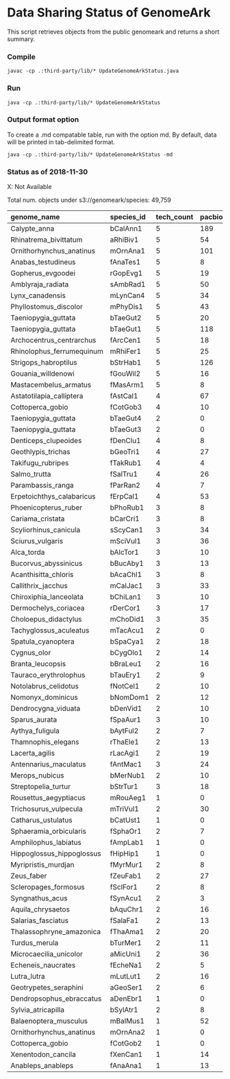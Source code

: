 # Data Sharing Status of GenomeArk

This script retrieves objects from the public genomeark and returns a short summary.

### Compile
```
javac -cp .:third-party/lib/* UpdateGenomeArkStatus.java
```

### Run
```
java -cp .:third-party/lib/* UpdateGenomeArkStatus
```

### Output format option
To create a .md compatable table, run with the option md.
By default, data will be printed in tab-delimited format.
```
java -cp .:third-party/lib/* UpdateGenomeArkStatus -md
```

### Status as of 2018-11-30

X: Not Available

Total num. objects under s3://genomeark/species: 49,759

| genome_name	| species_id	| tech_count	| pacbio_subreads	| pacbio_scrubs	| 10x	| bionano_bnx	| bionano_cmap	| hic 	| assembly |
| :---------- | :---------- | :---------- | :---------- | :---------- | :----- | :----- | :----- | :----- | :----- |
| Calypte_anna	| bCalAnn1	| 5	| 189	| 0	| 1	| BspQI,BssSI,DLE1	| BspQI,BssSI,DLE1	| arima,dovetail,phase	| bCalAnn1.alt.cur.20181019,bCalAnn1.pri.cur.20180926,p1,q2,c1,c2,p1,q2,s1,s2,s3,s4,t1,t2,t3,t3.h,t3.p,v1.h,v1.p,bCalAnn1.alt.asm.20180817,bCalAnn1.pri.asm.20180817 |
| Rhinatrema_bivittatum	| aRhiBiv1	| 5	| 54	| 54	| 12	| BspQI,BssSI	| BspQI,BssSI	| arima	| aRhiBiv1.alt.cur.20180909,aRhiBiv1.pri.cur.20180909,c1,c2,p1,q2,s1,s2,s3,s4,t1,t2,t3,t3.h,t3.p,t4.h,t4.p |
| Ornithorhynchus_anatinus	| mOrnAna1	| 5	| 101	| 101	| 4	| DLE1	| DLE1	| phase	| mOrnAna1.alt.cur.20181116,mOrnAna1.pri.cur.20181116.MT,mOrnAna1.pri.cur.20181116,c1,c2,p1,q2,s1,s2,s3,s4,t1,t2,t3,t3.h,t3.p,t4.h,t4.p,mOrnAna1.alt.asm.20180817,mOrnAna1.pri.asm.20180817 |
| Anabas_testudineus	| fAnaTes1	| 5	| 8	| 8	| 4	| BspQI,BssSI	| BspQI,BssSI	| arima	| v0.h,v0.p,c1,c2,p1,q2,s1,s2,s3,s4,t1,t2,t3,t3.h,t3.p,v1.h,v1.p,fAnaTes1.alt.asm.20180817,fAnaTes1.pri.asm.20180817 |
| Gopherus_evgoodei	| rGopEvg1	| 5	| 19	| 19	| 4	| DLE1	| DLE1	| arima	| c1,c2,p1,q2,s1,s2,s3,s4,t1,t2,t3,t3.h,t3.p,v1.h,v1.p,rGopEvg1.alt.asm.20180817,rGopEvg1.pri.asm.20180817,rGopEvg1.alt.asm.20181126,rGopEvg1.pri.asm.20181126 |
| Amblyraja_radiata	| sAmbRad1	| 5	| 50	| 50	| 12	| BspQI,BssSI	| BspQI,BssSI	| arima	| p1,q2,c1,c2,h1,h2,p1,p2,q2 |
| Lynx_canadensis	| mLynCan4	| 5	| 34	| 34	| 8	| BspQI,BssSI	| BspQI,BssSI	| arima	| c1,c2,s1,s2,s3,s4,t1,t2,t3,t3.p,v0.h,v0.p,q2,s2,mLynCan4.alt.asm.20181119,mLynCan4.pri.asm.20181119 |
| Phyllostomus_discolor	| mPhyDis1	| 5	| 43	| 43	| 8	| BspQI,BssSI	| BspQI,BssSI	| arima	| mPhyDis1.alt.cur.20180907,mPhyDis1.pri.cur.20180907,c1,c2,p1,q2,s1,s2,s3,s4,t1,t2,t3,t3.h,t3.p,v1,v1.h,v1.p,mPhyDis1.alt.asm.20180817,mPhyDis1.pri.asm.20180817 |
| Taeniopygia_guttata	| bTaeGut2	| 5	| 20	| 20	| 8	| BspQI,BssSI	| BspQI,BssSI	| arima	| bTaeGut2.alt.cur.20181019,bTaeGut2.pri.cur.20181019,c1,c2,p1,q2,s1,s2,s3,s4,t1,t2,t3,t3.h,t3.p,t4.h,t4.p,v1.MT,bTaeGut2.alt.asm.20180817,bTaeGut2.pri.asm.20180817 |
| Taeniopygia_guttata	| bTaeGut1	| 5	| 118	| 0	| 8	| BspQI,BssSI	| BspQI,BssSI	| arima	| bTaeGut1.alt.cur.20181023,bTaeGut1.pri.cur.20181023,c1,c2,p1,q2,s1,s2,s3,s4,t1,t2,t3,t3.h,t3.p,v1.h,v1.p,bTaeGut1.alt.asm.20180817,bTaeGut1.pri.asm.20180817 |
| Archocentrus_centrarchus	| fArcCen1	| 5	| 18	| 0	| 4	| DLE1	| DLE1	| phase	| fArcCen1.alt.cur.20180907,fArcCen1.pri.cur.20180907,fArcCen1.pri.cur.20181118,c1,c2,p1,q2,s1,s2,s3,s4,t1,t2,t3,t3.h,t3.p,t4.h,t4.p,t5.p,fArcCen1.alt.asm.20180817,fArcCen1.pri.asm.20180817,fArcCen1.pri.asm.20181002 |
| Rhinolophus_ferrumequinum	| mRhiFer1	| 5	| 25	| 25	| 12	| BspQI,BssSI	| BspQI,BssSI	| phase	| mRhiFer1.alt.cur.20180907,mRhiFer1.pri.cur.20180907,c1,c2,p1,q2,s1,s2,s3,s4,t1,t2,t3,t3.h,t3.p,v1,v1.h,v1.p,mRhiFer1.alt.asm.20180817,mRhiFer1.pri.asm.20180817 |
| Strigops_habroptilus	| bStrHab1	| 5	| 126	| 0	| 4	| DLE1	| DLE1	| arima	| bStrHab1.alt.cur.20180907,bStrHab1.alt.cur.20181120.MT,bStrHab1.alt.cur.20181120,bStrHab1.pri.cur.20180907.MT,bStrHab1.pri.cur.20180907,c1,c2,p1,q2,s1,s2,s3,s4,t1,t2,t3,t3.h,t3.p,v1.MT,v1.h,v1.p,bStrHab1.alt.asm.20180817,bStrHab1.pri.asm.20180817 |
| Gouania_willdenowi	| fGouWil2	| 5	| 16	| 16	| 4	| BspQI,BssSI	| BspQI,BssSI	| arima	| fGouWil2.alt.cur.20181116,fGouWil2.pri.cur.20181116,c1,c2,p1,p2,q2,s1,s2,s3,s4,t1,t2,t3,t3.h,t3.p,c1,c2,s1,s2,s3,s4,t1,t2,t3,t3.h,t3.p,fGouWil2.alt.asm.20180817,fGouWil2.pri.asm.20180817,fGouWil2.alt.asm.20180830,fGouWil2.pri.asm.20180830 |
| Mastacembelus_armatus	| fMasArm1	| 5	| 8	| 8	| 4	| BspQI,BssSI	| BspQI,BssSI	| arima	| v0.h,v0.p,c1,c2,p1,q2,s1,s2,s3,s4,t1,t2,t3,t3.h,t3.p,t4.h,t4.p,fMasArm1.alt.asm.20180817,fMasArm1.pri.asm.20180817 |
| Astatotilapia_calliptera	| fAstCal1	| 4	| 67	| 0	| 4	| BspQI	| BspQI	| X	| v0.h,v0.p,c1,c2,p1,q2,s1,s2,s4,t1,t2,t3,t3.h,t3.p,v1.h,v1.p,fAstCal1.alt.asm.20180817,fAstCal1.pri.asm.20180817 |
| Cottoperca_gobio	| fCotGob3	| 4	| 10	| 10	| 4	| BspQI,BssSI	| BspQI,BssSI	| X	| c1,c2,p1,q2,s1,s2,s3,s4,t1,t2,t3,t3.h,t3.p,fCotGob3.alt.asm.20180817,fCotGob3.pri.asm.20180817 |
| Taeniopygia_guttata	| bTaeGut4	| 2	| 0	| 0	| 0	| X	| X	| illumina	| c |
| Taeniopygia_guttata	| bTaeGut3	| 2	| 0	| 0	| 0	| X	| X	| illumina	| c |
| Denticeps_clupeoides	| fDenClu1	| 4	| 8	| 8	| 4	| DLE1	| DLE1	| arima	| X |
| Geothlypis_trichas	| bGeoTri1	| 4	| 27	| 27	| 12	| BspQI,BssSI	| BspQI,BssSI	| arima	| X |
| Takifugu_rubripes	| fTakRub1	| 4	| 4	| 4	| 4	| DLE1	| DLE1	| arima	| X |
| Salmo_trutta	| fSalTru1	| 4	| 26	| 26	| 8	| DLE1	| DLE1	| arima	| X |
| Parambassis_ranga	| fParRan2	| 4	| 7	| 7	| 4	| DLE1	| DLE1	| arima	| X |
| Erpetoichthys_calabaricus	| fErpCal1	| 4	| 53	| 53	| 8	| DLE1	| DLE1	| arima	| X |
| Phoenicopterus_ruber	| bPhoRub1	| 3	| 8	| 8	| 8	| DLE1	| DLE1	| X	| X |
| Cariama_cristata	| bCarCri1	| 3	| 8	| 8	| 4	| DLE1	| DLE1	| X	| X |
| Scyliorhinus_canicula	| sScyCan1	| 3	| 34	| 34	| 16	| DLE1	| DLE1	| X	| X |
| Sciurus_vulgaris	| mSciVul1	| 3	| 36	| 36	| 8	| DLE1	| DLE1	| X	| X |
| Alca_torda	| bAlcTor1	| 3	| 10	| 10	| 8	| DLE1	| DLE1	| X	| X |
| Bucorvus_abyssinicus	| bBucAby1	| 3	| 13	| 13	| 4	| DLE1	| DLE1	| X	| X |
| Acanthisitta_chloris	| bAcaChl1	| 3	| 8	| 8	| 8	| DLE1	| DLE1	| X	| X |
| Callithrix_jacchus	| mCalJac1	| 3	| 33	| 33	| 4	| DLE1	| DLE1	| X	| X |
| Chiroxiphia_lanceolata	| bChiLan1	| 3	| 10	| 10	| 4	| DLE1	| DLE1	| X	| X |
| Dermochelys_coriacea	| rDerCor1	| 3	| 17	| 17	| 0	| DLE1	| DLE1	| arima	| X |
| Choloepus_didactylus	| mChoDid1	| 3	| 35	| 35	| 4	| DLE1	| DLE1	| X	| X |
| Tachyglossus_aculeatus	| mTacAcu1	| 2	| 0	| 0	| 4	| DLE1	| DLE1	| X	| X |
| Spatula_cyanoptera	| bSpaCya1	| 2	| 18	| 18	| 0	| BspQI,BssSI	| BspQI,BssSI	| X	| X |
| Cygnus_olor	| bCygOlo1	| 2	| 14	| 14	| 0	| DLE1	| DLE1	| X	| X |
| Branta_leucopsis	| bBraLeu1	| 2	| 16	| 16	| 0	| BspQI,BssSI	| BspQI,BssSI	| X	| X |
| Tauraco_erythrolophus	| bTauEry1	| 2	| 9	| 9	| 0	| DLE1	| DLE1	| X	| X |
| Notolabrus_celidotus	| fNotCel1	| 2	| 10	| 10	| 0	| DLE1	| DLE1	| X	| X |
| Nomonyx_dominicus	| bNomDom1	| 2	| 12	| 12	| 0	| BspQI,BssSI	| BspQI,BssSI	| X	| X |
| Dendrocygna_viduata	| bDenVid1	| 2	| 10	| 10	| 0	| BspQI,BssSI	| BspQI,BssSI	| X	| X |
| Sparus_aurata	| fSpaAur1	| 3	| 10	| 10	| 12	| X	| X	| arima	| X |
| Aythya_fuligula	| bAytFul2	| 2	| 7	| 7	| 0	| DLE1	| DLE1	| X	| X |
| Thamnophis_elegans	| rThaEle1	| 2	| 13	| 13	| 0	| DLE1	| DLE1	| X	| X |
| Lacerta_agilis	| rLacAgi1	| 2	| 19	| 19	| 0	| DLE1	| DLE1	| X	| X |
| Antennarius_maculatus	| fAntMac1	| 3	| 24	| 0	| 4	| X	| X	| phase	| X |
| Merops_nubicus	| bMerNub1	| 2	| 10	| 10	| 0	| DLE1	| DLE1	| X	| X |
| Streptopelia_turtur	| bStrTur1	| 3	| 18	| 18	| 12	| X	| X	| arima	| X |
| Rousettus_aegyptiacus	| mRouAeg1	| 1	| 0	| 0	| 0	| DLE1	| DLE1	| X	| X |
| Trichosurus_vulpecula	| mTriVul1	| 2	| 30	| 30	| 4	| X	| X	| X	| X |
| Catharus_ustulatus	| bCatUst1	| 1	| 0	| 0	| 0	| DLE1	| DLE1	| X	| X |
| Sphaeramia_orbicularis	| fSphaOr1	| 2	| 7	| 7	| 12	| X	| X	| X	| X |
| Amphilophus_labiatus	| fAmpLab1	| 1	| 0	| 0	| 0	| DLE1	| DLE1	| X	| X |
| Hippoglossus_hippoglossus	| fHipHip1	| 1	| 0	| 0	| 0	| DLE1	| DLE1	| X	| X |
| Myripristis_murdjan	| fMyrMur1	| 2	| 8	| 8	| 12	| X	| X	| X	| X |
| Zeus_faber	| fZeuFab1	| 2	| 27	| 27	| 4	| X	| X	| X	| X |
| Scleropages_formosus	| fSclFor1	| 2	| 8	| 8	| 12	| X	| X	| X	| X |
| Syngnathus_acus	| fSynAcu1	| 2	| 3	| 3	| 4	| X	| X	| X	| X |
| Aquila_chrysaetos	| bAquChr1	| 2	| 16	| 16	| 12	| X	| X	| X	| X |
| Salarias_fasciatus	| fSalaFa1	| 2	| 13	| 13	| 4	| X	| X	| X	| X |
| Thalassophryne_amazonica	| fThaAma1	| 2	| 20	| 20	| 8	| X	| X	| X	| X |
| Turdus_merula	| bTurMer1	| 2	| 11	| 11	| 0	| BspQI,BssSI,DLE1	| X	| X	| X |
| Microcaecilia_unicolor	| aMicUni1	| 2	| 36	| 36	| 12	| X	| X	| X	| X |
| Echeneis_naucrates	| fEcheNa1	| 2	| 5	| 5	| 4	| X	| X	| X	| X |
| Lutra_lutra	| mLutLut1	| 2	| 16	| 16	| 8	| X	| X	| X	| X |
| Geotrypetes_seraphini	| aGeoSer1	| 2	| 6	| 6	| 24	| X	| X	| X	| X |
| Dendropsophus_ebraccatus	| aDenEbr1	| 1	| 0	| 0	| 0	| DLE1	| DLE1	| X	| X |
| Sylvia_atricapilla	| bSylAtr1	| 2	| 8	| 8	| 8	| X	| X	| X	| X |
| Balaenoptera_musculus	| mBalMus1	| 1	| 52	| 52	| 0	| X	| X	| X	| X |
| Ornithorhynchus_anatinus	| mOrnAna2	| 1	| 0	| 0	| 0	| X	| X	| dovetail	| X |
| Cottoperca_gobio	| fCotGob2	| 1	| 0	| 0	| 0	| X	| X	| arima	| X |
| Xenentodon_cancila	| fXenCan1	| 1	| 14	| 0	| 0	| X	| X	| X	| X |
| Anableps_anableps	| fAnaAna1	| 1	| 13	| 0	| 0	| X	| X	| X	| X |

